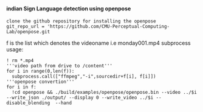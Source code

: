 #### indian Sign Language detection using openpose
```
clone the github repository for installing the openpose 
git_repo_url = 'https://github.com/CMU-Perceptual-Computing-Lab/openpose.git
```
f is the list which denotes the videoname i.e monday001.mp4
subprocess usage:
```
! rm *.mp4
'''video path from drive to /content'''
for i in range(0,len(f)):
  subprocess.call(["ffmpeg","-i",sourcedir+f[i], f[i]])
'''openpose convertion'''
for i in f:  
  !cd openpose && ./build/examples/openpose/openpose.bin --video ../$i --write_json ./output/ --display 0 --write_video ../$i --disable_blending  --hand
  ```
